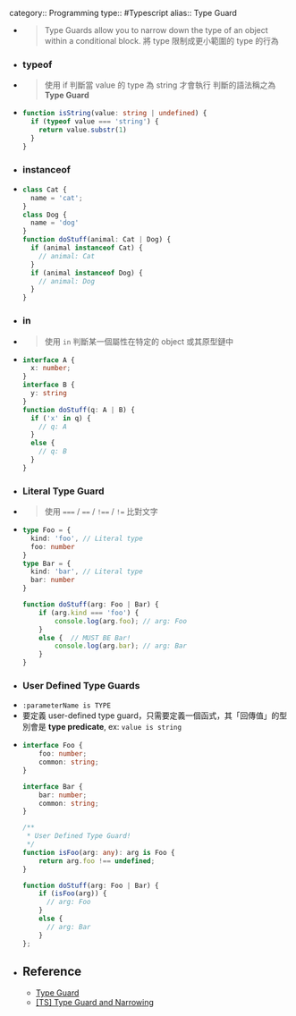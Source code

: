 category:: Programming
type:: #Typescript
alias:: Type Guard

- > Type Guards allow you to narrow down the type of an object within a conditional block.
  > 將 type 限制成更小範圍的 type 的行為
- ### typeof
- > 使用  if 判斷當 value 的 type 為 string 才會執行
  > 判斷的語法稱之為 **Type Guard**
- ```typescript
  function isString(value: string | undefined) {
    if (typeof value === 'string') {
      return value.substr(1)
    }
  }
  ```
- ### instanceof
- ```typescript
  class Cat {
    name = 'cat';
  }
  class Dog {
    name = 'dog'
  }
  function doStuff(animal: Cat | Dog) {
    if (animal instanceof Cat) {
      // animal: Cat
    }
    if (animal instanceof Dog) {
      // animal: Dog
    }
  }
  ```
- ### in
- > 使用 `in` 判斷某一個屬性在特定的 object 或其原型鏈中
- ```typescript
  interface A {
    x: number;
  }
  interface B {
    y: string
  }
  function doStuff(q: A | B) {
    if ('x' in q) {
      // q: A
    }
    else {
      // q: B
    }
  }
  ```
- ### Literal Type Guard
- > 使用 `===` / `==` / `!==` / `!=` 比對文字
- ```typescript
  type Foo = {
    kind: 'foo', // Literal type 
    foo: number
  }
  type Bar = {
    kind: 'bar', // Literal type 
    bar: number
  }
  
  function doStuff(arg: Foo | Bar) {
      if (arg.kind === 'foo') {
          console.log(arg.foo); // arg: Foo
      }
      else {  // MUST BE Bar!
          console.log(arg.bar); // arg: Bar
      }
  }
  ```
- ### User Defined Type Guards
- `:parameterName is TYPE`
- 要定義 user-defined type guard，只需要定義一個函式，其「回傳值」的型別會是 **type predicate**, ex: `value is string`
- ```typescript
  interface Foo {
      foo: number;
      common: string;
  }
  
  interface Bar {
      bar: number;
      common: string;
  }
  
  /**
   * User Defined Type Guard!
   */
  function isFoo(arg: any): arg is Foo {
      return arg.foo !== undefined;
  }
  
  function doStuff(arg: Foo | Bar) {
      if (isFoo(arg)) {
  		// arg: Foo
      }
      else {
  		// arg: Bar
      }
  };
  ```
- ## Reference
	- [Type Guard](https://basarat.gitbook.io/typescript/type-system/typeguard)
	- [[TS] Type Guard and Narrowing](https://pjchender.dev/typescript/ts-narrowing/)